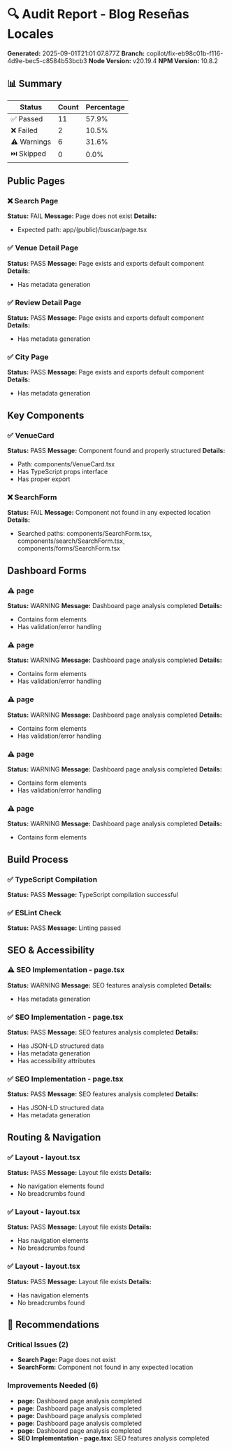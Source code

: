# 🔍 Audit Report - Blog Reseñas Locales

**Generated:** 2025-09-01T21:01:07.877Z
**Branch:** copilot/fix-eb98c01b-f116-4d9e-bec5-c8584b53bcb3
**Node Version:** v20.19.4
**NPM Version:** 10.8.2

## 📊 Summary

| Status | Count | Percentage |
|--------|-------|------------|
| ✅ Passed | 11 | 57.9% |
| ❌ Failed | 2 | 10.5% |
| ⚠️ Warnings | 6 | 31.6% |
| ⏭️ Skipped | 0 | 0.0% |

## Public Pages

### ❌ Search Page

**Status:** FAIL
**Message:** Page does not exist
**Details:**
- Expected path: app/(public)/buscar/page.tsx

### ✅ Venue Detail Page

**Status:** PASS
**Message:** Page exists and exports default component
**Details:**
- Has metadata generation

### ✅ Review Detail Page

**Status:** PASS
**Message:** Page exists and exports default component
**Details:**
- Has metadata generation

### ✅ City Page

**Status:** PASS
**Message:** Page exists and exports default component
**Details:**
- Has metadata generation

## Key Components

### ✅ VenueCard

**Status:** PASS
**Message:** Component found and properly structured
**Details:**
- Path: components/VenueCard.tsx
- Has TypeScript props interface
- Has proper export

### ❌ SearchForm

**Status:** FAIL
**Message:** Component not found in any expected location
**Details:**
- Searched paths: components/SearchForm.tsx, components/search/SearchForm.tsx, components/forms/SearchForm.tsx

## Dashboard Forms

### ⚠️ page

**Status:** WARNING
**Message:** Dashboard page analysis completed
**Details:**
- Contains form elements
- Has validation/error handling

### ⚠️ page

**Status:** WARNING
**Message:** Dashboard page analysis completed
**Details:**
- Contains form elements
- Has validation/error handling

### ⚠️ page

**Status:** WARNING
**Message:** Dashboard page analysis completed
**Details:**
- Contains form elements
- Has validation/error handling

### ⚠️ page

**Status:** WARNING
**Message:** Dashboard page analysis completed
**Details:**
- Contains form elements
- Has validation/error handling

### ⚠️ page

**Status:** WARNING
**Message:** Dashboard page analysis completed
**Details:**
- Contains form elements

## Build Process

### ✅ TypeScript Compilation

**Status:** PASS
**Message:** TypeScript compilation successful

### ✅ ESLint Check

**Status:** PASS
**Message:** Linting passed

## SEO & Accessibility

### ⚠️ SEO Implementation - page.tsx

**Status:** WARNING
**Message:** SEO features analysis completed
**Details:**
- Has metadata generation

### ✅ SEO Implementation - page.tsx

**Status:** PASS
**Message:** SEO features analysis completed
**Details:**
- Has JSON-LD structured data
- Has metadata generation
- Has accessibility attributes

### ✅ SEO Implementation - page.tsx

**Status:** PASS
**Message:** SEO features analysis completed
**Details:**
- Has JSON-LD structured data
- Has metadata generation

## Routing & Navigation

### ✅ Layout - layout.tsx

**Status:** PASS
**Message:** Layout file exists
**Details:**
- No navigation elements found
- No breadcrumbs found

### ✅ Layout - layout.tsx

**Status:** PASS
**Message:** Layout file exists
**Details:**
- Has navigation elements
- No breadcrumbs found

### ✅ Layout - layout.tsx

**Status:** PASS
**Message:** Layout file exists
**Details:**
- Has navigation elements
- No breadcrumbs found

## 📝 Recommendations

### Critical Issues (2)

- **Search Page:** Page does not exist
- **SearchForm:** Component not found in any expected location

### Improvements Needed (6)

- **page:** Dashboard page analysis completed
- **page:** Dashboard page analysis completed
- **page:** Dashboard page analysis completed
- **page:** Dashboard page analysis completed
- **page:** Dashboard page analysis completed
- **SEO Implementation - page.tsx:** SEO features analysis completed

